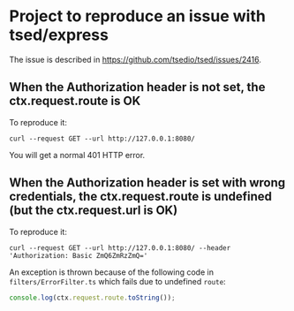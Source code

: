 # Project to reproduce an issue with tsed/express

The issue is described in <https://github.com/tsedio/tsed/issues/2416>.

## When the Authorization header is not set, the ctx.request.route is OK

To reproduce it:

```shell
curl --request GET --url http://127.0.0.1:8080/ 
```

You will get a normal 401 HTTP error.

## When the Authorization header is set with wrong credentials, the ctx.request.route is undefined (but the ctx.request.url is OK)

To reproduce it:

```shell
curl --request GET --url http://127.0.0.1:8080/ --header 'Authorization: Basic ZmQ6ZmRzZmQ='
```

An exception is thrown because of the following code in `filters/ErrorFilter.ts` which fails due to undefined `route`:

```ts
console.log(ctx.request.route.toString());
```
